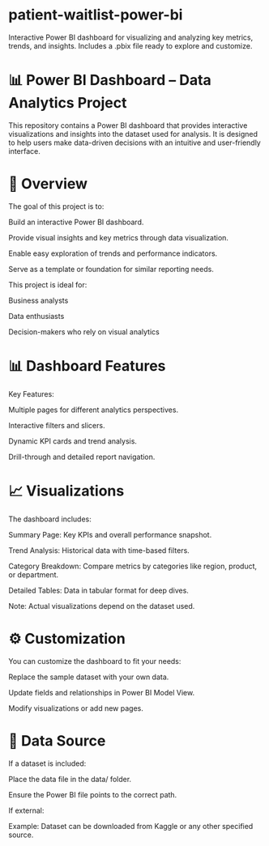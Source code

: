 # patient-waitlist-power-bi
Interactive Power BI dashboard for visualizing and analyzing key metrics, trends, and insights. Includes a .pbix file ready to explore and customize.

# 📊 Power BI Dashboard – Data Analytics Project

This repository contains a Power BI dashboard that provides interactive visualizations and insights into the dataset used for analysis. It is designed to help users make data-driven decisions with an intuitive and user-friendly interface.

# 🌟 Overview

The goal of this project is to:

Build an interactive Power BI dashboard.

Provide visual insights and key metrics through data visualization.

Enable easy exploration of trends and performance indicators.

Serve as a template or foundation for similar reporting needs.

This project is ideal for:

Business analysts

Data enthusiasts

Decision-makers who rely on visual analytics

# 📊 Dashboard Features
Key Features:

Multiple pages for different analytics perspectives.

Interactive filters and slicers.

Dynamic KPI cards and trend analysis.

Drill-through and detailed report navigation.

# 📈 Visualizations

The dashboard includes:

Summary Page: Key KPIs and overall performance snapshot.

Trend Analysis: Historical data with time-based filters.

Category Breakdown: Compare metrics by categories like region, product, or department.

Detailed Tables: Data in tabular format for deep dives.

Note: Actual visualizations depend on the dataset used.

# ⚙️ Customization

You can customize the dashboard to fit your needs:

Replace the sample dataset with your own data.

Update fields and relationships in Power BI Model View.

Modify visualizations or add new pages.

# 🔗 Data Source

If a dataset is included:

Place the data file in the data/ folder.

Ensure the Power BI file points to the correct path.

If external:

Example:
Dataset can be downloaded from Kaggle
 or any other specified source.
